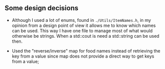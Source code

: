 ## Some design decisions
  * Although I used a lot of enums, found in `./Utils/ItemNames.h`, in my opinion from a design point of view it allows me to know which names can be used. This way I have one file to manage most of what would otherwise be strings. When a std::cout is need a std::string can be used then.

  * Used the "reverse/inverse" map for food names instead of retrieving the key from a value since map does not provide a direct way to get keys from a value; 